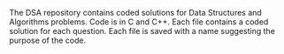 The DSA repository contains coded solutions for Data Structures and Algorithms problems.
Code is in C and C++.
Each file contains a coded solution for each question.
Each file is saved with a name suggesting the purpose of the code.

